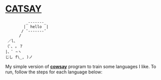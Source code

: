 # [**CATSAY**](#)

```
         _-------_
        |  hello  |
       / ¯-------¯
      /
 ／l、
（ﾟ､ ｡ ７
|、ﾞ ~ヽ
じし f\_, )ノ
```

My simple version of [**cowsay**](https://en.wikipedia.org/wiki/Cowsay) program to train
some languages I like. To run, follow the steps for each language below:
